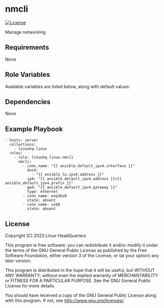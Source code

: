 # nmcli

[![License](https://img.shields.io/badge/license-GPLv3-lightgreen)](https://www.gnu.org/licenses/gpl-3.0.en.html#license-text)

Manage networking

## Requirements

None

## Role Variables

Available variables are listed below, along with default values:

## Dependencies

None

## Example Playbook

    - hosts: server
      collections:
        - linuxhq.linux
      roles:
        - role: linuxhq.linux.nmcli
          nmcli:
            - conn_name: "{{ ansible_default_ipv4.interface }}"
              dns4:
                - "{{ ansible_lo.ipv4.address }}"
              ip4: "{{ ansible_default_ipv4.address }}/{{ ansible_default_ipv4.prefix }}"
              gw4: "{{ ansible_default_ipv4.gateway }}"
              type: ethernet
            - conn_name: enp36s0
              state: absent
            - conn_name: usb0
              state: absent

## License

Copyright (C) 2023 Linux HeadQuarters

This program is free software: you can redistribute it and/or modify
it under the terms of the GNU General Public License as published by
the Free Software Foundation, either version 3 of the License, or
(at your option) any later version.

This program is distributed in the hope that it will be useful,
but WITHOUT ANY WARRANTY; without even the implied warranty of
MERCHANTABILITY or FITNESS FOR A PARTICULAR PURPOSE. See the
GNU General Public License for more details.

You should have received a copy of the GNU General Public License
along with this program. If not, see <http://www.gnu.org/licenses/>.
